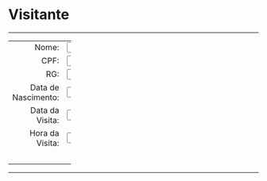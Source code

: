 <html>
	<head>
	<title>Visitante</title>
	</head>
	<body>
	<style>
		table
		td {
		text-align:right
		}
	</style>
		<h1>Visitante</h1>
	<hr>
		<table style="width:25%">
			<tr>
			<td>Nome:</td>
			<td><input type="text" ID="Nome" value=""/></td>
		</tr>
			<tr>
			<td>CPF:</td>
			<td><input type="text" ID="CPF" value=""/></td>
		</tr>
			<tr>
			<td>RG:</td>
			<td><input type="text" ID="RG" value=""/></td>
		</tr>
			<tr>
			<td>Data de Nascimento:</td>
			<td><input type="text" ID="Data de Nascimento" value=""/></td>
		</tr>
			<tr>
		<td>Data da Visita:</td>
		<td><input type="text" ID="Data da Visita" value=""/></td>
		</tr>
			<tr>
		<td>Hora da Visita:</td>
		<td><input type="text" ID="Hora da Visita" value=""/></td>
		</tr>
		<tr>
		<td></td>
		<td><button type="button">Salvar</button>
		<button type="button">Cancelar</button></td>
		</tr>
	</table>
	<hr>
	</body>
</html> 
	
		
		
